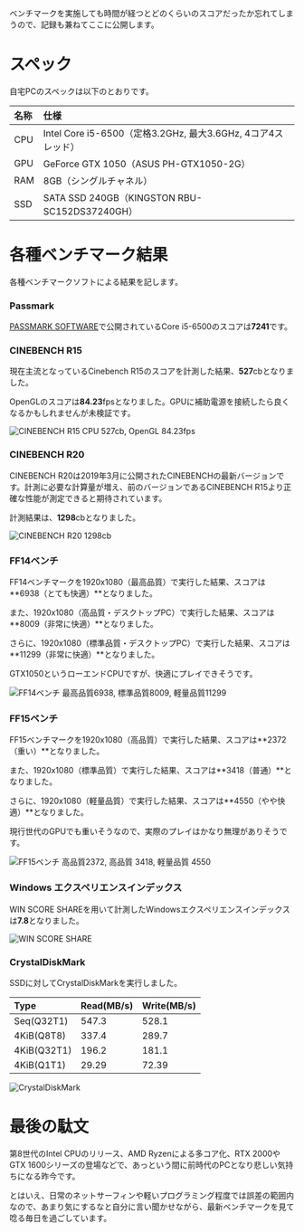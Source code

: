 <!--
{
    "title": "自宅デスクトップPCのベンチマークをしてみた（記録用）",
    "date": "2019-03-10",
    "description": "Core i5-6500, GTX 1050, 8GB RAM, 240GB SSD搭載PCのベンチマーク結果です。"
}
-->

ベンチマークを実施しても時間が経つとどのくらいのスコアだったか忘れてしまうので、記録も兼ねてここに公開します。

# スペック
自宅PCのスペックは以下のとおりです。

|名称|仕様|
|:--|:--|
|CPU|Intel Core i5-6500（定格3.2GHz, 最大3.6GHz, 4コア4スレッド）|
|GPU|GeForce GTX 1050（ASUS PH-GTX1050-2G）|
|RAM|8GB（シングルチャネル）|
|SSD|SATA SSD 240GB（KINGSTON RBU-SC152DS37240GH）|

# 各種ベンチマーク結果
各種ベンチマークソフトによる結果を記します。

### Passmark
[PASSMARK SOFTWARE](https://www.passmark.com/)で公開されているCore i5-6500のスコアは**7241**です。

### CINEBENCH R15
現在主流となっているCinebench R15のスコアを計測した結果、**527**cbとなりました。

OpenGLのスコアは**84.23**fpsとなりました。GPUに補助電源を接続したら良くなるかもしれませんが未検証です。

![CINEBENCH R15 CPU 527cb, OpenGL 84.23fps](./images/01/cinebench_r15_i5-6500.PNG)

### CINEBENCH R20
CINEBENCH R20は2019年3月に公開されたCINEBENCHの最新バージョンです。計測に必要な計算量が増え、前のバージョンであるCINEBENCH R15より正確な性能が測定できると期待されています。

計測結果は、**1298**cbとなりました。

![CINEBENCH R20 1298cb](./images/01/cinebench_r20_i5-6500.jpg)

### FF14ベンチ
FF14ベンチマークを1920x1080（最高品質）で実行した結果、スコアは**6938（とても快適）**となりました。

また、1920x1080（高品質・デスクトップPC）で実行した結果、スコアは**8009（非常に快適）**となりました。

さらに、1920x1080（標準品質・デスクトップPC）で実行した結果、スコアは**11299（非常に快適）**となりました。

GTX1050というローエンドCPUですが、快適にプレイできそうです。

![FF14ベンチ 最高品質6938, 標準品質8009, 軽量品質11299](./images/01/ff14benchmark_i5-6500.jpg)

### FF15ベンチ
FF15ベンチマークを1920x1080（高品質）で実行した結果、スコアは**2372（重い）**となりました。

また、1920x1080（標準品質）で実行した結果、スコアは**3418（普通）**となりました。

さらに、1920x1080（軽量品質）で実行した結果、スコアは**4550（やや快適）**となりました。

現行世代のGPUでも重いそうなので、実際のプレイはかなり無理がありそうです。

![FF15ベンチ 高品質2372, 高品質 3418, 軽量品質 4550](./images/01/ff15benchmark_i5-6500.jpg)

### Windows エクスペリエンスインデックス
WIN SCORE SHAREを用いて計測したWindowsエクスペリエンスインデックスは**7.8**となりました。

![WIN SCORE SHARE](./images/01/WINSCORESHARE_i5-6500.PNG)

### CrystalDiskMark
SSDに対してCrystalDiskMarkを実行しました。

|Type|Read(MB/s)|Write(MB/s)|
|:--|:--|:--|
|Seq(Q32T1)|547.3|528.1|
|4KiB(Q8T8)|337.4|289.7|
|4KiB(Q32T1)|196.2|181.1|
|4KiB(Q1T1)|29.29|72.39|

![CrystalDiskMark](./images/01/CrystalDiskMark_KINGSTON_RBUSC152DS.PNG)

# 最後の駄文

第8世代のIntel CPUのリリース、AMD Ryzenによる多コア化、RTX 2000やGTX 1600シリーズの登場などで、あっという間に前時代のPCとなり悲しい気持ちになる昨今です。

とはいえ、日常のネットサーフィンや軽いプログラミング程度では誤差の範囲内なので、あまり気にするなと自分に言い聞かせながら、最新ベンチマークを見て唸る毎日を過ごしています。